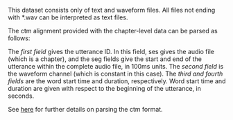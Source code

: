 This dataset consists only of text and waveform files. All files not ending with *.wav can be interpreted as text files.

The ctm alignment provided with the chapter-level data can be parsed as follows:

The *first field* gives the utterance ID. In this field, ses gives the audio file (which is a chapter), and the seg fields give the start and end of the utterance within the complete audio file, in 100ms units. The *second field* is the waveform channel (which is constant in this case). The *third and fourth fields* are the word start time and duration, respectively. Word start time and duration are given with respect to the beginning of the utterance, in seconds.

See [here](http://www1.icsi.berkeley.edu/Speech/docs/sctk-1.2/infmts.htm) for further details on parsing the ctm format.


